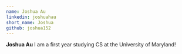 ```yaml
---
name: Joshua Au
linkedin: joshuahau
short_name: Joshua
github: joshua152
---
```


**Joshua Au**  I am a first year studying CS at the University of Maryland!

